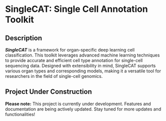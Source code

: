 # SingleCAT: Single Cell Annotation Toolkit

## Description
**_SingleCAT_** is a framework for organ-specific deep learning cell classification. This toolkit leverages advanced machine learning techniques to provide accurate and efficient cell type annotation for single-cell sequencing data. Designed with extensibility in mind, SingleCAT supports various organ types and corresponding models, making it a versatile tool for researchers in the field of single-cell genomics.

## Project Under Construction
**Please note:** This project is currently under development. Features and documentation are being actively updated. Stay tuned for more updates and functionalities!

